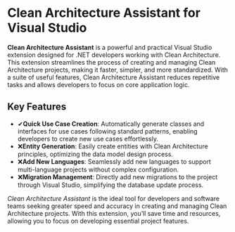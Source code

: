 # Clean Architecture Assistant for Visual Studio

**Clean Architecture Assistant** is a powerful and practical Visual Studio extension designed for .NET developers working with Clean Architecture. This extension streamlines the process of creating and managing Clean Architecture projects, making it faster, simpler, and more standardized. With a suite of useful features, Clean Architecture Assistant reduces repetitive tasks and allows developers to focus on core application logic.

## Key Features

- ✔**Quick Use Case Creation**: Automatically generate classes and interfaces for use cases following standard patterns, enabling developers to create new use cases effortlessly.
- ❌**Entity Generation**: Easily create entities with Clean Architecture principles, optimizing the data model design process.
- ❌**Add New Languages**: Seamlessly add new languages to support multi-language projects without complex configuration.
- ❌**Migration Management**: Directly add new migrations to the project through Visual Studio, simplifying the database update process.

*Clean Architecture Assistant* is the ideal tool for developers and software teams seeking greater speed and accuracy in creating and managing Clean Architecture projects. With this extension, you’ll save time and resources, allowing you to focus on developing essential project features.

